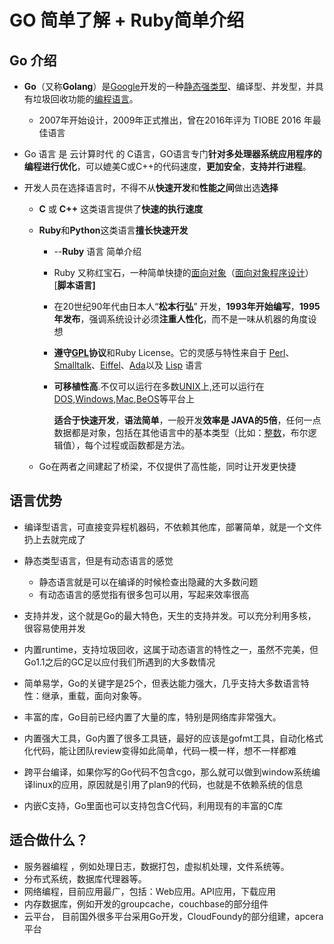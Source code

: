 # GO 简单了解   +   Ruby简单介绍

## Go 介绍

- **Go**（又称**Golang**）是[Google](https://baike.baidu.com/item/Google)开发的一种[静态](https://baike.baidu.com/item/%E9%9D%99%E6%80%81)[强类型](https://baike.baidu.com/item/%E5%BC%BA%E7%B1%BB%E5%9E%8B)、编译型、并发型，并具有垃圾回收功能的[编程语言](https://baike.baidu.com/item/%E7%BC%96%E7%A8%8B%E8%AF%AD%E8%A8%80)。

  - 2007年开始设计，2009年正式推出，曾在2016年评为 TIOBE 2016 年最佳语言

- Go 语言 是 云计算时代 的 C语言，GO语言专门**针对多处理器系统应用程序的编程进行优化**，可以媲美C或C++的代码速度，**更加安全**，**支持并行进程**。

- 开发人员在选择语言时，不得不从**快速开发**和**性能之间**做出选**选择**

  - **C** 或 **C++** 这类语言提供了**快速的执行速度**

  - **Ruby**和**Python**这类语言**擅长快速开发**

    - --**Ruby** 语言 简单介绍

    - Ruby  又称红宝石，一种简单快捷的[面向对象](https://baike.baidu.com/item/%E9%9D%A2%E5%90%91%E5%AF%B9%E8%B1%A1/2262089)（[面向对象程序设计](https://baike.baidu.com/item/%E9%9D%A2%E5%90%91%E5%AF%B9%E8%B1%A1%E7%A8%8B%E5%BA%8F%E8%AE%BE%E8%AE%A1/24792)）[**脚本语言]**

    - 在20世纪90年代由日本人“**松本行弘**” 开发，**1993年开始编写**，**1995年发布**，强调系统设计必须**注重人性化**，而不是一味从机器的角度设想 

    - **遵守[GPL](https://baike.baidu.com/item/GPL)协议**和Ruby License。它的灵感与特性来自于 [Perl](https://baike.baidu.com/item/Perl)、[Smalltalk](https://baike.baidu.com/item/Smalltalk)、[Eiffel](https://baike.baidu.com/item/Eiffel)、[Ada](https://baike.baidu.com/item/Ada/5606819)以及 [Lisp](https://baike.baidu.com/item/Lisp/22083) 语言 

    - **可移植性高**.不仅可以运行在多数[UNIX](https://baike.baidu.com/item/UNIX)上,还可以运行在[DOS](https://baike.baidu.com/item/DOS/32025),[Windows](https://baike.baidu.com/item/Windows),[Mac](https://baike.baidu.com/item/Mac/173),[BeOS](https://baike.baidu.com/item/BeOS)等平台上

      **适合于快速开发**，**语法简单**，一般开发**效率是 JAVA的5倍**，任何一点数据都是对象，包括在其他语言中的基本类型（比如：[整数](https://baike.baidu.com/item/%E6%95%B4%E6%95%B0)，布尔逻辑值），每个过程或函数都是方法。 

  - Go在两者之间建起了桥梁，不仅提供了高性能，同时让开发更快捷

## 语言优势

- 编译型语言，可直接变异程机器码，不依赖其他库，部署简单，就是一个文件扔上去就完成了
- 静态类型语言，但是有动态语言的感觉
  - 静态语言就是可以在编译的时候检查出隐藏的大多数问题
  - 有动态语言的感觉指有很多包可以用，写起来效率很高

- 支持并发，这个就是Go的最大特色，天生的支持并发。可以充分利用多核，很容易使用并发
- 内置runtime，支持垃圾回收，这属于动态语言的特性之一，虽然不完美，但Go1.1之后的GC足以应付我们所遇到的大多数情况
- 简单易学，Go的关键字是25个，但表达能力强大，几乎支持大多数语言特性：继承，重载，面向对象等。
- 丰富的库，Go目前已经内置了大量的库，特别是网络库非常强大。
- 内置强大工具，Go内置了很多工具链，最好的应该是gofmt工具，自动化格式化代码，能让团队review变得如此简单，代码一模一样，想不一样都难
- 跨平台编译，如果你写的Go代码不包含cgo，那么就可以做到window系统编译linux的应用，原因就是引用了plan9的代码，也就是不依赖系统的信息
- 内嵌C支持，Go里面也可以支持包含C代码，利用现有的丰富的C库

## 适合做什么？

- 服务器编程 ，例如处理日志，数据打包，虚拟机处理，文件系统等。
- 分布式系统，数据库代理器等。
- 网络编程，目前应用最广，包括：Web应用。API应用，下载应用
- 内存数据库，例如开发的groupcache，couchbase的部分组件
- 云平台， 目前国外很多平台采用Go开发，CloudFoundy的部分组建，apcera平台